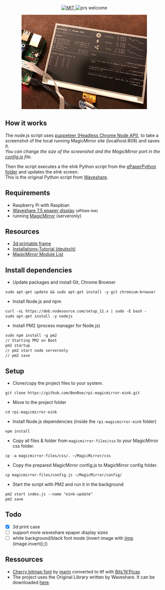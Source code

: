 
<p align="center">
  <a href="/LICENSE">
    <img src="https://img.shields.io/github/license/BenRoe/rpi-magicmirror-eink.svg" alt="MIT">
  </a>
  <img src="https://img.shields.io/badge/PRs-welcome-brightgreen.svg" alt="prs welcome">
</p>
<p align="center">
<img style="max-height:300px" src="cover.jpg">
</p>

## How it works
The node.js script uses [puppeteer (Headless Chrome Node API)](https://github.com/GoogleChrome/puppeteer),
to take a screenshot of the local running MagicMirror site (localhost:808) and saves it.  
*You can change the size of the screenshot and the MagicMirror port in the
 [config.js](https://github.com/BenRoe/rpi-magicmirror-eink/blob/master/config.js) file.*  

Then the script executes a the eInk Python script from the
 [ePaperPython folder](https://github.com/BenRoe/rpi-magicmirror-eink/tree/master/ePaperPython)
 and updates the eInk screen.  
This is the original Python script from [Waveshare](https://www.waveshare.com/wiki/7.5inch_e-Paper_HAT).


## Requirements
- Raspberry Pi with Raspbian
- [Waveshare 7.5 epaper display](http://s.click.aliexpress.com/e/cs4zJho4) <small>(affiliate link)</small>
- running [MagicMirror](https://github.com/MichMich/MagicMirror#server-only) (serveronly)

## Resources
- [3d printable frame](https://www.thingiverse.com/thing:3382910)
- [Installations-Tutorial (deutsch)](https://maker-tutorials.com/7-5-eink-epaper-bilderrahmen-magicmirror-display-raspberry-pi-zero-w/)
- [MagicMirror Module List](https://github.com/MichMich/MagicMirror/wiki/3rd-Party-Modules)

## Install dependencies

- Update packages and install Git, Chrome Browser
```shell
sudo apt-get update && sudo apt-get install -y git chromium-browser
```
- Install Node.js and npm
```shell
curl -sL https://deb.nodesource.com/setup_11.x | sudo -E bash -
sudo apt-get install -y nodejs
```
- Install PM2 (process manager for Node.js)
```shell
sudo npm install -g pm2
// Starting PM2 on Boot
pm2 startup
// pm2 start node serveronly
// pm2 save
```

## Setup
- Clone/copy the project files to your system.
```shell
git clone https://github.com/BenRoe/rpi-magicmirror-eink.git
```

- Move to the project folder
```shell
cd rpi-magicmirror-eink
```

- Install Node.js dependencies (inside the `rpi-magicmirror-eink` folder)
```shell
npm install
```

- Copy all files & folder from `magicmirror-files/css` to your MagicMirror css folder.
```shell
cp -a magicmirror-files/css/. ~/MagicMirror/css
```

- Copy the prepared MagicMirror config.js to MagicMirror config folder.
```shell
cp magicmirror-files/config.js ~/MagicMirror/config/
```

- Start the script with PM2 and run it in the background
```shell
pm2 start index.js --name "eink-update"
pm2 save
```

## Todo
- [X] 3d print case
- [ ] support more waveshare epaper display sizes
- [ ] white background/black font mode (invert image with [jimp](https://github.com/oliver-moran/jimp) (image.invert();))

## Ressources
- [Cherry bitmap font](https://github.com/turquoise-hexagon/cherry) by [marin](https://github.com/turquoise-hexagon) converted to ttf with [Bits'N'Picas](https://github.com/kreativekorp/bitsnpicas)
- The project uses the Original Library written by Waveshare. It can be downloaded [here](https://www.waveshare.com/wiki/Main_Page#OLEDs_.2F_LCDs).

